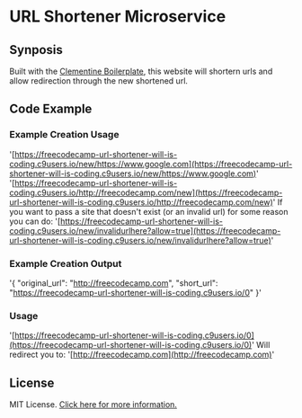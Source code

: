 # URL Shortener Microservice

## Synposis
Built with the [Clementine Boilerplate](https://github.com/johnstonbl01/clementinejs), this website will shortern urls and allow redirection through the new shortened url.

## Code Example
### Example Creation Usage
'[https://freecodecamp-url-shortener-will-is-coding.c9users.io/new/https://www.google.com](https://freecodecamp-url-shortener-will-is-coding.c9users.io/new/https://www.google.com)'
'[https://freecodecamp-url-shortener-will-is-coding.c9users.io/http://freecodecamp.com/new](https://freecodecamp-url-shortener-will-is-coding.c9users.io/http://freecodecamp.com/new)'
If you want to pass a site that doesn't exist (or an invalid url) for some reason you can do:
'[https://freecodecamp-url-shortener-will-is-coding.c9users.io/new/invalidurlhere?allow=true](https://freecodecamp-url-shortener-will-is-coding.c9users.io/new/invalidurlhere?allow=true)'

### Example Creation Output
'{ "original_url": "http://freecodecamp.com", "short_url": "https://freecodecamp-url-shortener-will-is-coding.c9users.io/0" }'

### Usage
'[https://freecodecamp-url-shortener-will-is-coding.c9users.io/0](https://freecodecamp-url-shortener-will-is-coding.c9users.io/0)'
Will redirect you to:
'[http://freecodecamp.com](http://freecodecamp.com)'

## License

MIT License. [Click here for more information.](LICENSE.md)
